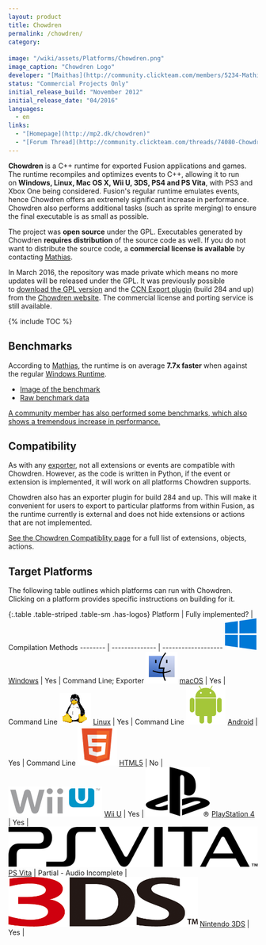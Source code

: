 ```yaml
---
layout: product
title: Chowdren
permalink: /chowdren/
category:

image: "/wiki/assets/Platforms/Chowdren.png"
image_caption: "Chowdren Logo"
developer: "[Maithas](http://community.clickteam.com/members/5234-Mathias)"
status: "Commercial Projects Only"
initial_release_build: "November 2012"
initial_release_date: "04/2016"
languages:
  - en
links:
  - "[Homepage](http://mp2.dk/chowdren)"
  - "[Forum Thread](http://community.clickteam.com/threads/74080-Chowdren-Blazingly-fast-Fusion-exporter-for-desktop-amp-consoles)"
---
```


**Chowdren** is a C++ runtime for exported Fusion applications and games. The runtime recompiles and optimizes events to C++, allowing it to run on **Windows, Linux, Mac OS X, Wii U, 3DS, PS4 and PS Vita**, with PS3 and Xbox One being considered. Fusion's regular runtime emulates events, hence Chowdren offers an extremely significant increase in performance. Chowdren also performs additional tasks (such as sprite merging) to ensure the final executable is as small as possible.

The project was **open source** under the GPL. Executables generated by Chowdren **requires distribution** of the source code as well. If you do not want to distribute the source code, a **commercial license is available** by contacting [Mathias](http://community.clickteam.com/members/5234-Mathias).

In March 2016, the repository was made private which means no more updates will be released under the GPL. It was previously possible to [download the GPL version](http://mp2.dk/chowdren/cmdtool.zip) and the [CCN Export plugin](http://mp2.dk/chowdren/setup.exe) (build 284 and up) from the [Chowdren website](http://mp2.dk/chowdren/). The commercial license and porting service is still available.

{% include TOC %}

## Benchmarks

According to [Mathias](http://community.clickteam.com/members/5234-Mathias), the runtime is on average **7.7x faster** when against the regular [Windows Runtime](https://archive.clickwiki.net/wiki/Windows_Runtime).

- [Image of the benchmark](http://mp2.dk/ss/z0f1KHa.png)
- [Raw benchmark data](https://bpaste.net/show/78f3686e4339)

[A community member has also performed some benchmarks, which also shows a tremendous increase in performance.](http://community.clickteam.com/threads/74080-Chowdren-Blazingly-fast-Fusion-exporter-for-desktop-amp-consoles?p=647615&viewfull=1#post647615)

## Compatibility

As with any [exporter](/exporters/), not all extensions or events are compatible with Chowdren. However, as the code is written in Python, if the event or extension is implemented, it will work on all platforms Chowdren supports.

Chowdren also has an exporter plugin for build 284 and up. This will make it convenient for users to export to particular platforms from within Fusion, as the runtime currently is external and does not hide extensions or actions that are not implemented.

[See the Chowdren Compatiblity page](/chowdren/compatibility/) for a full list of extensions, objects, actions.

## Target Platforms

The following table outlines which platforms can run with Chowdren. Clicking on a platform provides specific instructions on building for it.

{:.table .table-striped .table-sm .has-logos}
Platform | Fully implemented? | Compilation Methods
-------- | --------------     | -------------------
![](/wiki/assets/Platforms/Windows.png) [Windows](/chowdren/platforms#Windows) | Yes | Command Line; Exporter
![](/wiki/assets/Platforms/Mac.png) [macOS](/chowdren/platforms#Mac) | Yes | Command Line
![](/wiki/assets/Platforms/Linux.png) [Linux](/chowdren/platforms#Linux) | Yes | Command Line
![](/wiki/assets/Platforms/Android.png) [Android](/chowdren/platforms#Android) | Yes | Command Line
![](/wiki/assets/Platforms/HTML5.png) [HTML5](/chowdren/platforms#HTML5) | No |
![](/wiki/assets/Platforms/WiiU.png) [Wii U](/chowdren/platforms#Wii_U) | Yes |
![](/wiki/assets/Platforms/PS4.png) [PlayStation 4](/chowdren/platforms#PlayStation_4) | Yes |
![](/wiki/assets/Platforms/PSVita.png) [PS Vita](/chowdren/platforms#PlayStation_Vita) | Partial - Audio Incomplete |
![](/wiki/assets/Platforms/3DS.png) [Nintendo 3DS](/chowdren/platforms#Nintendo_3DS) | Yes |
